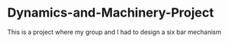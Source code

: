# Dynamics-and-Machinery-Project
This is a project where my group and I had to design a six bar mechanism
